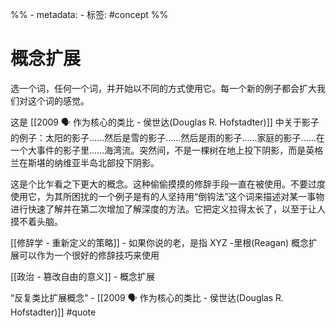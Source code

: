 %% - metadata:
	- 标签: #concept %% 
# 概念扩展
选一个词，任何一个词，并开始以不同的方式使用它。每一个新的例子都会扩大我们对这个词的感觉。

这是 [[2009 🗣 作为核心的类比 - 侯世达(Douglas R. Hofstadter)]] 中关于影子的例子：太阳的影子......然后是雪的影子......然后是雨的影子......家庭的影子......在一个大事件的影子里......海湾流。突然间，不是一棵树在地上投下阴影，而是英格兰在斯堪的纳维亚半岛北部投下阴影。

这是个比乍看之下更大的概念。这种偷偷摸摸的修辞手段一直在被使用。不要过度使用它，为其所困扰的一个例子是有的人坚持用“倒钩法”这个词来描述对某一事物进行快速了解并在第二次增加了解深度的方法。它把定义拉得太长了，以至于让人摸不着头脑。

[[修辞学 - 重新定义的策略]] - 如果你说的老，是指 XYZ 
-里根(Reagan)
概念扩展可以作为一个很好的修辞技巧来使用



[[政治 - 篡改自由的意义]] - 概念扩展



“反复类比扩展概念” - [[2009 🗣 作为核心的类比 - 侯世达(Douglas R. Hofstadter)]] #quote 
